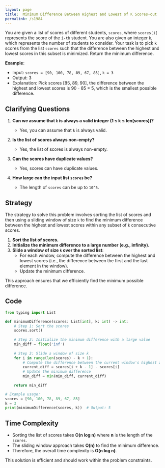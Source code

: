```yaml
---
layout: page
title:  Minimum Difference Between Highest and Lowest of K Scores-out
permalink: /s1984
---
```


You are given a list of scores of different students, `scores`, where `scores[i]` represents the score of the `i-th` student. You are also given an integer `k`, which represents the number of students to consider. Your task is to pick `k` scores from the list `scores` such that the difference between the highest and lowest scores in this subset is minimized. Return the minimum difference.

**Example:**

- Input: `scores = [90, 100, 78, 89, 67, 85]`, `k = 3`
- Output: 3
- Explanation: Pick scores [85, 89, 90], the difference between the highest and lowest scores is 90 - 85 = 5, which is the smallest possible difference.

## Clarifying Questions

1. **Can we assume that `k` is always a valid integer (1 ≤ k ≤ len(scores))?**
   - Yes, you can assume that `k` is always valid.

2. **Is the list of scores always non-empty?**
   - Yes, the list of scores is always non-empty.

3. **Can the scores have duplicate values?**
   - Yes, scores can have duplicate values.

4. **How large can the input list `scores` be?**
   - The length of `scores` can be up to `10^5`.

## Strategy

The strategy to solve this problem involves sorting the list of scores and then using a sliding window of size `k` to find the minimum difference between the highest and lowest scores within any subset of `k` consecutive scores.

1. **Sort the list of scores.**
2. **Initialize the minimum difference to a large number (e.g., infinity).**
3. **Slide a window of size `k` over the sorted list:**
   - For each window, compute the difference between the highest and lowest scores (i.e., the difference between the first and the last element in the window).
   - Update the minimum difference.

This approach ensures that we efficiently find the minimum possible difference.

## Code

```python
from typing import List

def minimumDifference(scores: List[int], k: int) -> int:
    # Step 1: Sort the scores
    scores.sort()
    
    # Step 2: Initialize the minimum difference with a large value
    min_diff = float('inf')
    
    # Step 3: Slide a window of size k
    for i in range(len(scores) - k + 1):
        # Compute the difference between the current window's highest and lowest scores
        current_diff = scores[i + k - 1] - scores[i]
        # Update the minimum difference
        min_diff = min(min_diff, current_diff)
    
    return min_diff

# Example usage:
scores = [90, 100, 78, 89, 67, 85]
k = 3
print(minimumDifference(scores, k))  # Output: 5
```

## Time Complexity

- Sorting the list of scores takes **O(n log n)** where **n** is the length of the `scores`.
- The sliding window approach takes **O(n)** to find the minimum difference.
- Therefore, the overall time complexity is **O(n log n)**.

This solution is efficient and should work within the problem constraints.